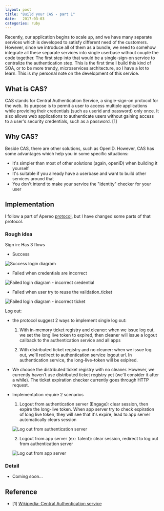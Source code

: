 ```yaml
---
layout: post
title: "Build your CAS - part 1"
date:   2017-03-03
categories: ruby
---
```


Recently, our application begins to scale up, and we have many separate
services which is developed to satisfy different need of the customers. However,
since we introduce all of them as a bundle, we need to somehow
integrate all these separate services into single userbase without
couple the code together. The first step into that would be a
single-sign-on service to centralize the authentication step. This is
the first time I build this kind of SOA, or to be more trendy,
microservices architecture, so I have a lot to learn. This is my
personal note on the development of this service.

## What is CAS?

CAS stands for Central Authentication Service, a single-sign-on protocol for
the web. Its purpose is to permit a user to access multiple applications while
providing their credentials (such as userid and password) only once.
It also allows web applications to authenticate users without gaining access
to a user's security credentials, such as a password. [1]

## Why CAS?

Beside CAS, there are other solutions, such as OpenID. However, CAS has some
advantages which help you in some specific situations:

- It's simpler than most of other solutions (again, openID) when building it yourself
- It's suitable if you already have a userbase and want to build other services
around that
- You don't intend to make your service the "identity" checker for your user

## Implementation

I follow a part of Apereo
[protocol](https://apereo.github.io/cas/4.2.x/installation/Service-Management.html),
but I have changed some parts of that protocol.

### Rough idea

Sign in: Has 3 flows

  + Success

  ![Success login diagram](https://lh3.googleusercontent.com/Y5L0qhhZaJCJV5ECzDAR9LOOdy1qDxxQZGFMEPIWy7sv_HPMEErHZI5i7pgQ-w5w8lONGgm_a2fZC5zWde01pDu9Mfj7XWju8pvWl92er2jaoJg5gK-Z7mF8EXicnYOEwBCUmYVgj0rukqCnt5OsyM0f67FXbu7P9JbqL66iyeuIRV9haOJZsV84RKQJELtPeeAejuxax4bPmkEhhc8D__fm6dtLzDDdd4B1X47D4LFwoLYtuBMcNlTeEa7BI_L9FDGLMvA26iyEyZa1pnw0pcHSMcb_c4J4EXb4r8M9hqddYDzyLMrszcWP1cC_2R6f6Fg5e5pYlQhjZaRy02IKQjnmMkSw_4g18ifLQ1c5gzLsO_IT0qCMRy2FY6USqq9QuSg8qmhSZIoaScAnuFXwesOF_ztuk8bFy_6k-mYjhRmFngFzCPJErlN4JthhGAIP1sZD9_D3VKjnhagBLYla_OAGRDaZ8-GYloqRDwdmkVaabi0HzXEzikgb4Re4Zmv6l5c8D2QK-CFXyAm8i1A9t4A3arW00u9VFhiDvLVpn_ZePqXp7s6I5n5ckGa03My8MCmIBVqC39Bkjnh21XkFjaMp4BHO6KiK6wXiLfJXg4HObNfyjPxY2zlDvQTp4FxH6Kx7PLxaQnVrXJkGs38BkBDKpbtQKjQjEXT7Mnt1zw=w533-h631-no)

  + Failed when credentials are incorrect

  ![Failed login diagram - incorrect
  credential](https://lh3.googleusercontent.com/muZHESib3yY7owcmcgLOiZkz-Mq-pvcXvpN4-OZKVv6p5NQIHWHoHYJJyKcrPqIp3G6pI7a-2UmSCbrdi90sY_06SchCaN8xHszYzrLw3eUu0Y5WkjEGl6Rp76nYMa-rUUEoINsdKz3wXJUltU5q31bK0Okcef7wrHiIC2q8RHyAB2-MFdNHmtFDm534vnFOHv2YQlHWVudXHixrNW8CllztK6AGXt-Cy2kumtxIPCBQdau53ErOlZaA8khhMXTNxG07QoE0yjzBShLafcyHnyz3eQ4E89MIWZdiBHGNKyheH_3rWvZ9-7H5kc7WWUcUAK_Pbv0umWSCnjJ6vd071kpFmm1qM-dUGp15enx74L8qUGU8cHu3_eqoxwtr9G2zEJuEx2iblcg4DdiyZwb6vFRV66YW0mF1XhNYjD-F7MX6OzXi-X_nh4j7nG3C-feuL89qX5q-WdXEbfo0VeQVYtvjY5Ea9cAuQy1PRu0cU_k9uLnqKqpMLs37Usu1aZBnP9cfXDU6_CV4lKD3xJiDuiZ514jDqyTRj6LQblaKefqQtnP8pcIUZYkEr2drAjcmIEnXG6JiDy1Xal4TnZiZ45nrW8SxkeCUwPMksgVVZXIPVDpcplxF=w513-h361-no)

  + Failed when user try to reuse the validation_ticket

  ![Failed login diagram - incorrect ticket](https://lh3.googleusercontent.com/dXL9bZirGyZpHmEadY-P_9Z2FHKn1fLi008eUMsbUMc6cjF4d0t2yyEAJISlNTObxQJUK_WhBb44iGb3wkhIuQsxRtcByrn4ljzrLA92wKXS8Y0UHLSUivwD6S0DVLqcVfDd2iFfE8umY6q7FTvc2Jsi2OLeRPGV1J1rc7VFpEbqY3tXLxsgLiMJw4mZa_0w3-arSX-ButG-OHiDNBenUkVraAnxVbUhBF56BXTifv1GQoaYXNGe-RqLZSPiF7PTB11GyiO1kJjb0T53BsLzOMU1g3vhqZioyzptVn7pEiJTBfslN8NRdeYlwpuNk8C10gwjs73xEmsTCOo_OB2dXXWKTLujfQQaSI_VR2DO2Ncqpww29M5tuYOLWEBxTIZkEbNZiKRW7dnhvqKlnkYdmpOhlfspgS_oZ93Bi91X7M6xttP82hMvUgGeKru4rN6oKjAVGxGVero8dPQ42FKW74E_t_5lJA9nl9ptxm_Uy7D8hkJfBpCl-iTSohb1nl0M_bVrTLTyWsTtZoVM_TftJEl7T4kppieMSpOQsaUiM-VlBchKs44UWbeB7gsXNkRm5ER27cW4Ymax9HG-ZJhgABChdjehcATMI9BblGMw16Cl4xP5Ohjw=w533-h631-no)

Log out:

  + the protocol suggest 2 ways to implement single log out:

    1. With in-memory ticket registry and cleaner: when we issue log out, we set the long live token to
    expired, then cleaner will issue a logout callback to the authentication
    service and all apps

    2. With distributed ticket registry and no cleaner: when we issue log out,
    we'll redirect to authentication service logout url. In authentication
    service, the long-live-token will be exipired.

  + We choose the distributed ticket registry with no cleaner. However, we
  currently haven't use distributed ticket registry yet (we'll consider it after
  a while). The ticket expiration checker currently goes through HTTP
  request.

  + Implementation require 2 scenarios

    1. Logout from authentication server (Engage): clear session, then expire the
    long-live token. When app server try to check expiration of long live token,
    they will see that it's expire, lead to app server automatically clears session

      ![Log out from authentication server](https://lh3.googleusercontent.com/eVfhV_6FQ8KfBle2bYQhNFOlvkRmDPOEDmWYSLCM3jtZZACmqOIIL6GHiOvnKg18m86pJlLU404CDOWArdMLoQoEOnoEKXV1elGwsnba-LAYjKoH9qWwr0k5sMyxpkNUTNbKs5eob1i8s7JDqgmYdJ6flySZEgUJRabUD08G9MRnsgnTL0NOM79JAbZXd1fMOIQpkV1GnFJK7s7QnSGB0c6g0s3-DB14TVmtkXt6gErPEHzCh4jRLez_E01lZvus-g8-K69EWd1vqZaYeCWSsYTSOtNY64M6f6GLe0S0oQdvw5ksCF68TlNMcS6d5W4fLoK3k7IN6fOb-fv3NAPZOQt-CfhVf0DYRwRRzZxRRhS__Jm_XUbIKV98JDcDHE_fLyM_YP6znjSXhcpCntTbt5v3TWlRlOBfX6peFmKn15_MA1LnRYGECX2doq-3a_Y5nyDP0u2b0t9z4K3qwm-9-RZ5weyUUnXQcd8vJZKG8xj68CJbbRh6BlNri_6h-hydQ3qOXBmFQCKqDMTWloDhrMq0ce2s5pEcmuba8qvRP-cOm8t7MUg2_Eih2h0GRnYw47lJe1K-K6oAcxk79Dzxad6qLtuFFVY1ageomwRt9TA-f7_qzi_l=w466-h464-no)

    2. Logout from app server (ex: Talent): clear session, redirect to log out
    from authentication server

      ![Log out from app server](https://lh3.googleusercontent.com/7RBiakMVDk-GxilhNsbMG6bSjNEJNHDi5uY5BzAbw7RVNP9MMOUFnQ53F3ZaALyn1gU3yMIYTUdxei7NZUaVyEtdGO-AWFvtepMrECMt5rW1kqHouFrtXLMIvXXbeMbjgmfBon5eZFhi2Nk22lLhhWe_fnHwRiw9C-GfebA1R6s4EP5E4pzfMUOnNMLbVyvecQJ_CxNC0u7Dlc80S-J4tKrJpvT5HJs_ZLfRgEFpAkqreYJa378qPwR5ApqDs6YDU3d96rXaxS0NSSrAfvTrnNr5HK0ictZRxme4HcaDIpwZRjx_v760pviTdZ9Bu0LNeOfMiWGELu9r3r1M4ug9FpfvJg_bDEuZXIHrPlXGpXvLxb9uTMPdY2vi_-EifR3jY7wrUK7DBk_t9Vir3lJ03liRHw94s2b3WhFdogB6Bv_d1DAhZ80ikQTSAMBWIgE1aOOsCgvEdl7-KtiK2kFkydeFgvOxDTtHiDwNdtk6ARVmxnfKVJ8xHtZmBat_-bovjq-ldc2L5F3t55vXP6rYS_wg_ZMMjLTXvudrPzTw7ai3ZlAY9zCBobo2uU6Y0Zz7LU93BdfjHOB-zZHfgAa4_hrU7D7TxF4r0mMS3IFzyARjnhcUvdDJ=w466-h271-no)

### Detail

- Coming soon...

## Reference

- [1] [Wikipedia: Central Authentication
service](https://en.wikipedia.org/wiki/Central_Authentication_Service)
